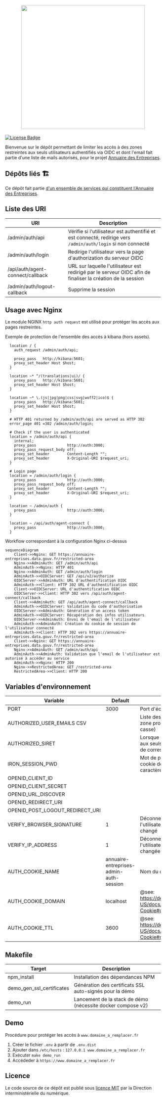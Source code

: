 <h1 align="center">
  <img src="https://github.com/etalab/annuaire-entreprises-site/blob/main/public/images/annnuaire-entreprises.svg" width="400px" />
</h1>

<a href="https://github.com/etalab/annuaire-entreprises-admin-auth/blob/main/LICENSE"><img src="https://img.shields.io/github/license/etalab/annuaire-entreprises-admin-auth.svg?color=green" alt="License Badge"></a>

Bienvenue sur le dépôt permettant de limiter les accès à des zones restreintes aux seuls utilisateurs authentifiés via OIDC et dont l'email fait partie d'une liste de mails autorisés, pour le projet [Annuaire des Entreprises](https://annuaire-entreprises.data.gouv.fr).

## Dépôts liés 🏗

Ce dépôt fait partie [d'un ensemble de services qui constituent l'Annuaire des Entreprises](https://github.com/etalab/annuaire-entreprises-site?tab=readme-ov-file#dépôts-liés-).

## Liste des URI

| URI                               | Description                                                                                                   |
| --------------------------------- | ------------------------------------------------------------------------------------------------------------- |
| /admin/auth/api                   | Vérifie si l'utilisateur est authentifié et est connecté, redirige vers `/admin/auth/login` si non connecté   |
| /admin/auth/login                 | Redirige l'utilisateur vers la page d'authorization du serveur OIDC                                           |
| /api/auth/agent-connect/callback  | URL sur laquelle l'utilisateur est redirigé par le serveur OIDC afin de finaliser la création de la session   |
| /admin/auth/logout-callback       | Supprime la session                                                                                           |


## Usage avec Nginx

Le module NGINX `http auth request` est utilisé pour protéger les accès aux pages restreintes.

Exemple de protection de l'ensemble des accès à kibana (hors assets).

```
  location / {
    auth_request /admin/auth/api;

    proxy_pass   http://kibana:5601;
    proxy_set_header Host $host;
  }

  location ~* ^/(translations|ui)/ {
    proxy_pass   http://kibana:5601;
    proxy_set_header Host $host;
  }

  location ~* \.(js|jpg|png|css|svg|woff2|ico)$ {
    proxy_pass   http://kibana:5601;
    proxy_set_header Host $host;
  }

  # HTTP 401 returned by /admin/auth/api are served as HTTP 302
  error_page 401 =302 /admin/auth/login;

  # Check if the user is authenticated
  location = /admin/auth/api {
    internal;
    proxy_pass              http://auth:3000;
    proxy_pass_request_body off;
    proxy_set_header        Content-Length "";
    proxy_set_header        X-Original-URI $request_uri;
  }

  # Login page
  location = /admin/auth/login {
    proxy_pass              http://auth:3000;
    proxy_pass_request_body off;
    proxy_set_header        Content-Length "";
    proxy_set_header        X-Original-URI $request_uri;
  }

  location ~ /admin/auth {
    proxy_pass              http://auth:3000;
  }

  location ~ /api/auth/agent-connect {
    proxy_pass              http://auth:3000;
  }
```

Workflow correspondant à la configuration Nginx ci-dessus

```mermaid
sequenceDiagram
    Client->>Nginx: GET https://annuaire-entreprises.data.gouv.fr/restricted-area
    Nginx->>AdminAuth: GET /admin/auth/api
    AdminAuth->>Nginx: HTTP 401
    Nginx->>AdminAuth: GET /admin/auth/login
    AdminAuth->>OIDCServer: GET /api/v2/authorize
    OIDCServer->>AdminAuth: URL d'authentification OIDC
    AdminAuth->>Client: HTTP 302 URL d'authentification OIDC
    Client->>OIDCServer: URL d'authentification OIDC
    OIDCServer->>Client: HTTP 302 vers /api/auth/agent-connect/callback
    Client->>AdminAuth: GET /api/auth/agent-connect/callback
    AdminAuth->>OIDCServer: Validation du code d'authorisation
    OIDCServer->>AdminAuth: Génération d'un access token
    AdminAuth->>OIDCServer: Récupération des infos utilisateurs
    OIDCServer->>AdminAuth: Envoi de l'email de l'utilisateur
    AdminAuth->>AdminAuth: Création du cookie de session de l'utilisateur connecté
    AdminAuth->>Client: HTTP 302 vers https://annuaire-entreprises.data.gouv.fr/restricted-area
    Client->>Nginx: GET https://annuaire-entreprises.data.gouv.fr/restricted-area
    Nginx->>AdminAuth: GET /admin/auth/api
    AdminAuth->>AdminAuth: Validation que l'email de l'utilisateur est autorisé à accéder au service
    AdminAuth->>Nginx: HTTP 200
    Nginx->>RestrictedArea: GET /restricted-area
    RestrictedArea->>Client: HTTP 200
```

## Variables d'environnement

| Variable                          | Default                                   | Description                                                                                   |
| --------------------------------- | ----------------------------------------- | --------------------------------------------------------------------------------------------- |
| PORT                              | 3000                                      | Port d'écoute                                                                                 |
| AUTHORIZED_USER_EMAILS CSV        |                                           | Liste des emails ayant accès à la zone protégée (sensible à la casse)                         |
 AUTHORIZED_SIRET                   |                                           | Lorsque défini : restreint les accès aux seuls utilisateurs dont le SIRET de correspond       |
| IRON_SESSION_PWD                  |                                           | Mot de passe de protection du cookie de session (au moins 32 caractères)                      |
| OPENID_CLIENT_ID                  |                                           |                                                                                               |
| OPENID_CLIENT_SECRET              |                                           |                                                                                               |
| OPENID_URL_DISCOVER               |                                           |                                                                                               |
| OPENID_REDIRECT_URI               |                                           |                                                                                               |
| OPENID_POST_LOGOUT_REDIRECT_URI   |                                           |                                                                                               |
| VERIFY_BROWSER_SIGNATURE          | 1                                         | Déconnecte automatiquement l'utilisateur si son navigateur a changé                           |
| VERIFY_IP_ADDRESS                 | 1                                         | Déconnecte automatiquement l'utilisateur si son adresse IP a changée                          |
| AUTH_COOKIE_NAME                  | annuaire-entreprises-admin-auth-session   | Nom du cookie de session                                                                      |
| AUTH_COOKIE_DOMAIN                | localhost                                 | @see: https://developer.mozilla.org/en-US/docs/Web/HTTP/Headers/Set-Cookie#domaindomain-value |
| AUTH_COOKIE_TTL                   | 3600                                      | @see: https://developer.mozilla.org/en-US/docs/Web/HTTP/Headers/Set-Cookie#max-agenumber      |

## Makefile

| Target                        | Description                                                   |
| ----------------------------- | ------------------------------------------------------------- |
| npm_install                   | Installation des dépendances NPM                              |
| demo_gen_ssl_certificates     | Génération des certificats SSL auto-signés pour la démo       |
| demo_run                      | Lancement de la stack de démo (nécessite docker compose v2)   |

## Demo

Procédure pour protéger les accès à `www.domaine_a_remplacer.fr`

1. Créer le fichier `.env` à partir de `.env.dist`
2. Ajouter dans `/etc/hosts` : `127.0.0.1 www.domaine_a_remplacer.fr`
3. Exécuter `make demo_run`
4. Accédeder à `https://www.domaine_a_remplacer.fr`

## Licence

Le code source de ce dépôt est publié sous [licence MIT](LICENSE) par la Direction interministérielle du numérique.
